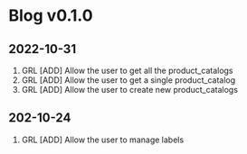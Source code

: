 # Blog v0.1.0

## 2022-10-31
1. GRL [ADD] Allow the user to get all the product_catalogs
2. GRL [ADD] Allow the user to get a single product_catalog
3. GRL [ADD] Allow the user to create new product_catalogs

## 202-10-24
1. GRL [ADD] Allow the user to manage labels
